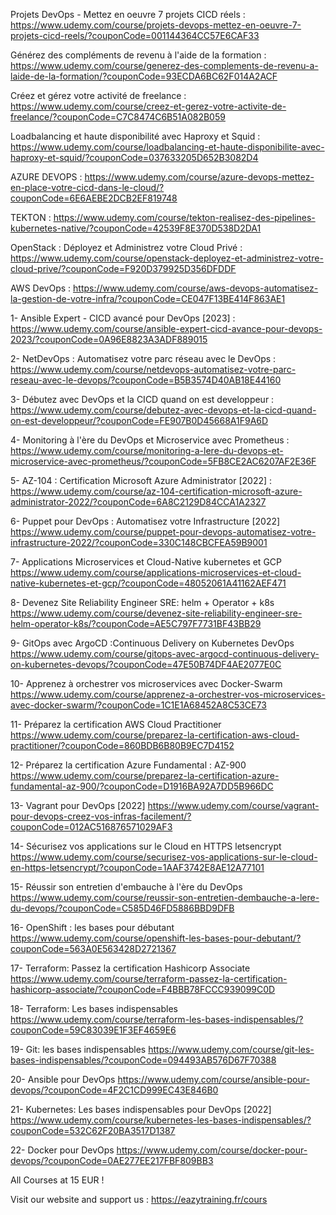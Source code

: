 Projets DevOps - Mettez en oeuvre 7 projets CICD réels : https://www.udemy.com/course/projets-devops-mettez-en-oeuvre-7-projets-cicd-reels/?couponCode=001144364CC57E6CAF33

Générez des compléments de revenu à l'aide de la formation : https://www.udemy.com/course/generez-des-complements-de-revenu-a-laide-de-la-formation/?couponCode=93ECDA6BC62F014A2ACF

Créez et gérez votre activité de freelance : https://www.udemy.com/course/creez-et-gerez-votre-activite-de-freelance/?couponCode=C7C8474C6B51A082B059

Loadbalancing et haute disponibilité avec Haproxy et Squid : https://www.udemy.com/course/loadbalancing-et-haute-disponibilite-avec-haproxy-et-squid/?couponCode=037633205D652B3082D4

AZURE DEVOPS : https://www.udemy.com/course/azure-devops-mettez-en-place-votre-cicd-dans-le-cloud/?couponCode=6E6AEBE2DCB2EF819748

TEKTON : https://www.udemy.com/course/tekton-realisez-des-pipelines-kubernetes-native/?couponCode=42539F8E370D538D2DA1

OpenStack : Déployez et Administrez votre Cloud Privé : https://www.udemy.com/course/openstack-deployez-et-administrez-votre-cloud-prive/?couponCode=F920D379925D356DFDDF

AWS DevOps : https://www.udemy.com/course/aws-devops-automatisez-la-gestion-de-votre-infra/?couponCode=CE047F13BE414F863AE1

1- Ansible Expert - CICD avancé pour DevOps [2023] : https://www.udemy.com/course/ansible-expert-cicd-avance-pour-devops-2023/?couponCode=0A96E8823A3ADF889015

2- NetDevOps : Automatisez votre parc réseau avec le DevOps : https://www.udemy.com/course/netdevops-automatisez-votre-parc-reseau-avec-le-devops/?couponCode=B5B3574D40AB18E44160

3- Débutez avec DevOps et la CICD quand on est developpeur : https://www.udemy.com/course/debutez-avec-devops-et-la-cicd-quand-on-est-developpeur/?couponCode=FE907B0D45668A1F9A6D

4- Monitoring à l'ère du DevOps et Microservice avec Prometheus : https://www.udemy.com/course/monitoring-a-lere-du-devops-et-microservice-avec-prometheus/?couponCode=5FB8CE2AC6207AF2E36F

5- AZ-104 : Certification Microsoft Azure Administrator [2022] : https://www.udemy.com/course/az-104-certification-microsoft-azure-administrator-2022/?couponCode=6A8C2129D84CCA1A2327

6- Puppet pour DevOps : Automatisez votre Infrastructure [2022] https://www.udemy.com/course/puppet-pour-devops-automatisez-votre-infrastructure-2022/?couponCode=330C148CBCFEA59B9001

7- Applications Microservices et Cloud-Native kubernetes et GCP https://www.udemy.com/course/applications-microservices-et-cloud-native-kubernetes-et-gcp/?couponCode=48052061A41162AEF471

8- Devenez Site Reliability Engineer SRE: helm + Operator + k8s https://www.udemy.com/course/devenez-site-reliability-engineer-sre-helm-operator-k8s/?couponCode=AE5C797F7731BF43BB29

9- GitOps avec ArgoCD :Continuous Delivery on Kubernetes DevOps https://www.udemy.com/course/gitops-avec-argocd-continuous-delivery-on-kubernetes-devops/?couponCode=47E50B74DF4AE2077E0C

10- Apprenez à orchestrer vos microservices avec Docker-Swarm https://www.udemy.com/course/apprenez-a-orchestrer-vos-microservices-avec-docker-swarm/?couponCode=1C1E1A68452A8C53CE73

11- Préparez la certification AWS Cloud Practitioner https://www.udemy.com/course/preparez-la-certification-aws-cloud-practitioner/?couponCode=860BDB6B80B9EC7D4152

12- Préparez la certification Azure Fundamental : AZ-900  https://www.udemy.com/course/preparez-la-certification-azure-fundamental-az-900/?couponCode=D1916BA92A7DD5B966DC

13- Vagrant pour DevOps [2022] https://www.udemy.com/course/vagrant-pour-devops-creez-vos-infras-facilement/?couponCode=012AC516876571029AF3

14- Sécurisez vos applications sur le Cloud en HTTPS letsencrypt https://www.udemy.com/course/securisez-vos-applications-sur-le-cloud-en-https-letsencrypt/?couponCode=1AAF3742E8AE12A77101

15- Réussir son entretien d'embauche à l'ère du DevOps
https://www.udemy.com/course/reussir-son-entretien-dembauche-a-lere-du-devops/?couponCode=C585D46FD5886BBD9DFB

16- OpenShift : les bases pour débutant
https://www.udemy.com/course/openshift-les-bases-pour-debutant/?couponCode=563A0E563428D2721367

17- Terraform: Passez la certification Hashicorp Associate
https://www.udemy.com/course/terraform-passez-la-certification-hashicorp-associate/?couponCode=F4BBB78FCCC939099C0D

18- Terraform: Les bases indispensables
https://www.udemy.com/course/terraform-les-bases-indispensables/?couponCode=59C83039E1F3EF4659E6

19- Git: les bases indispensables
https://www.udemy.com/course/git-les-bases-indispensables/?couponCode=094493AB576D67F70388

20- Ansible pour DevOps
https://www.udemy.com/course/ansible-pour-devops/?couponCode=4F2C1CD999EC43E846B0

21- Kubernetes: Les bases indispensables pour DevOps [2022]
https://www.udemy.com/course/kubernetes-les-bases-indispensables/?couponCode=532C62F20BA3517D1387

22- Docker pour DevOps
https://www.udemy.com/course/docker-pour-devops/?couponCode=0AE277EE217FBF809BB3



All Courses at 15 EUR !

Visit our website and support us : https://eazytraining.fr/cours
